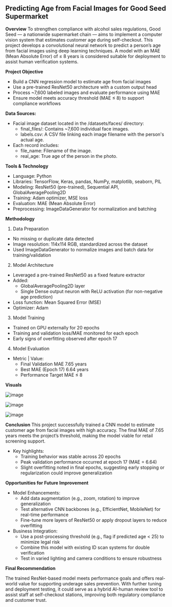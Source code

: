 ## Predicting Age from Facial Images for Good Seed Supermarket

**Overview**
To strengthen compliance with alcohol sales regulations, Good Seed — a nationwide supermarket chain — aims to implement a computer vision system that estimates customer age during self-checkout. This project develops a convolutional neural network to predict a person’s age from facial images using deep learning techniques. A model with an MAE (Mean Absolute Error) of ≤ 8 years is considered suitable for deployment to assist human verification systems.

**Project Objective**
- Build a CNN regression model to estimate age from facial images
- Use a pre-trained ResNet50 architecture with a custom output head
- Process ~7,600 labeled images and evaluate performance using MAE
- Ensure model meets accuracy threshold (MAE ≤ 8) to support compliance workflows

**Data Sources:**
- Facial image dataset located in the /datasets/faces/ directory:
    - final_files/: Contains ~7,600 individual face images.
    - labels.csv: A CSV file linking each image filename with the person's actual age.
- Each record includes:
    - file_name: Filename of the image.
    - real_age: True age of the person in the photo.
    
**Tools & Technology**
- Language: Python
- Libraries: TensorFlow, Keras, pandas, NumPy, matplotlib, seaborn, PIL
- Modeling: ResNet50 (pre-trained), Sequential API, GlobalAveragePooling2D
- Training: Adam optimizer, MSE loss
- Evaluation: MAE (Mean Absolute Error)
- Preprocessing: ImageDataGenerator for normalization and batching

**Methodology**
1. Data Preparation
- No missing or duplicate data detected
- Image resolution: 114x114 RGB, standardized across the dataset
- Used ImageDataGenerator to normalize images and batch data for training/validation
2. Model Architecture
- Leveraged a pre-trained ResNet50 as a fixed feature extractor
- Added:
    - GlobalAveragePooling2D layer
    - Single Dense output neuron with ReLU activation (for non-negative age prediction)
- Loss function: Mean Squared Error (MSE)
- Optimizer: Adam
3. Model Training
- Trained on GPU externally for 20 epochs
- Training and validation loss/MAE monitored for each epoch
- Early signs of overfitting observed after epoch 17
4. Model Evaluation
- Metric | Value:
    - Final Validation MAE	7.65 years
    - Best MAE (Epoch 17)	6.64 years
    - Performance Target	MAE ≤ 8

**Visuals**

![image](https://github.com/user-attachments/assets/3ff22d58-2658-4552-a2c9-e0275709e917)

![image](https://github.com/user-attachments/assets/109ebfc7-868a-4749-980b-0eefcef05aae)

![image](https://github.com/user-attachments/assets/35f1e6e7-b624-4420-8fd0-b087348f99e4)

**Conclusion**
This project successfully trained a CNN model to estimate customer age from facial images with high accuracy. The final MAE of 7.65 years meets the project’s threshold, making the model viable for retail screening support.
- Key highlights:
    - Training behavior was stable across 20 epochs
    - Peak validation performance occurred at epoch 17 (MAE = 6.64)
    - Slight overfitting noted in final epochs, suggesting early stopping or regularization could improve generalization

**Opportunities for Future Improvement**
- Model Enhancements:
    - Add data augmentation (e.g., zoom, rotation) to improve generalization
    - Test alternative CNN backbones (e.g., EfficientNet, MobileNet) for real-time performance
    - Fine-tune more layers of ResNet50 or apply dropout layers to reduce overfitting
- Business Integration:
    - Use a post-processing threshold (e.g., flag if predicted age < 25) to minimize legal risk
    - Combine this model with existing ID scan systems for double verification
    - Test in varied lighting and camera conditions to ensure robustness

**Final Recommendation**

The trained ResNet-based model meets performance goals and offers real-world value for supporting underage sales prevention. With further tuning and deployment testing, it could serve as a hybrid AI-human review tool to assist staff at self-checkout stations, improving both regulatory compliance and customer trust.
